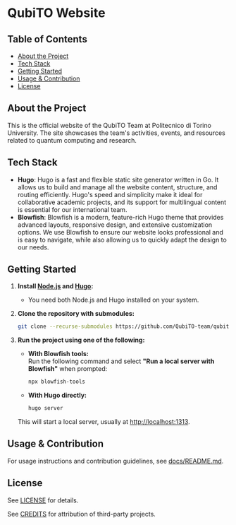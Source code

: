 # QubiTO Website

## Table of Contents
- [About the Project](#about-the-project)
- [Tech Stack](#tech-stack)
- [Getting Started](#getting-started)
- [Usage & Contribution](#usage--contribution)
- [License](#license)

## About the Project

This is the official website of the QubiTO Team at Politecnico di Torino University. The site showcases the team's activities, events, and resources related to quantum computing and research.

## Tech Stack

- **Hugo**: Hugo is a fast and flexible static site generator written in Go. It allows us to build and manage all the website content, structure, and routing efficiently. Hugo's speed and simplicity make it ideal for collaborative academic projects, and its support for multilingual content is essential for our international team.
- **Blowfish**: Blowfish is a modern, feature-rich Hugo theme that provides advanced layouts, responsive design, and extensive customization options. We use Blowfish to ensure our website looks professional and is easy to navigate, while also allowing us to quickly adapt the design to our needs.

## Getting Started

1. **Install [Node.js](https://nodejs.org/) and [Hugo](https://gohugo.io/getting-started/installing/):**
   - You need both Node.js and Hugo installed on your system.

2. **Clone the repository with submodules:**
   ```sh
   git clone --recurse-submodules https://github.com/QubiTO-team/qubito-website.git
   ```

3. **Run the project using one of the following:**

   - **With Blowfish tools:**  
     Run the following command and select **"Run a local server with Blowfish"** when prompted:
     ```sh
     npx blowfish-tools
     ```

   - **With Hugo directly:**
     ```sh
     hugo server
     ```

   This will start a local server, usually at [http://localhost:1313](http://localhost:1313).

## Usage & Contribution

For usage instructions and contribution guidelines, see [docs/README.md](docs/README.md).

## License

See [LICENSE](LICENSE) for details.

See [CREDITS](CREDITS.md) for attribution of third-party projects.
